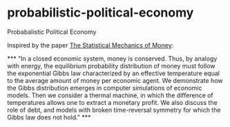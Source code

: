 # probabilistic-political-economy
Probabalistic Political Economy 

Inspired by the paper [The Statistical Mechanics of Money](https://arxiv.org/abs/cond-mat/0001432#:~:text=In%20a%20closed%20economic%20system,of%20money%20per%20economic%20agent): 

*** "In a closed economic system, money is conserved. Thus, by analogy with energy, the equilibrium probability distribution of money must follow the exponential Gibbs law characterized by an effective temperature equal to the average amount of money per economic agent. We demonstrate how the Gibbs distribution emerges in computer simulations of economic models. Then we consider a thermal machine, in which the difference of temperatures allows one to extract a monetary profit. We also discuss the role of debt, and models with broken time-reversal symmetry for which the Gibbs law does not hold." ***

